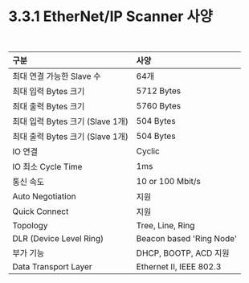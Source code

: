 ﻿# 3.3.1 EtherNet/IP Scanner 사양

<br>


| **구분**                        | **사양**                  |
| :---                            | :---                     |
| 최대 연결 가능한 Slave 수        | 64개                      |
| 최대 입력 Bytes 크기             | 5712 Bytes                |
| 최대 출력 Bytes 크기             | 5760 Bytes                |
| 최대 입력 Bytes 크기 (Slave 1개) | 504 Bytes                 |
| 최대 출력 Bytes 크기 (Slave 1개) | 504 Bytes                 |
| IO 연결                         | Cyclic                    |
| IO 최소 Cycle Time              | 1ms                       |
| 통신 속도                       | 10 or 100 Mbit/s          |
| Auto Negotiation                | 지원                      |
| Quick Connect                   | 지원                      |
| Topology                        | Tree, Line, Ring          |
| DLR (Device Level Ring)         | Beacon based 'Ring Node'  |
| 부가 기능                        | DHCP, BOOTP, ACD  지원    |
| Data Transport Layer            | Ethernet II, IEEE 802.3   |

